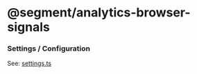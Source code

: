#  @segment/analytics-browser-signals 


### Settings / Configuration

See: [settings.ts](src/types/settings.ts)